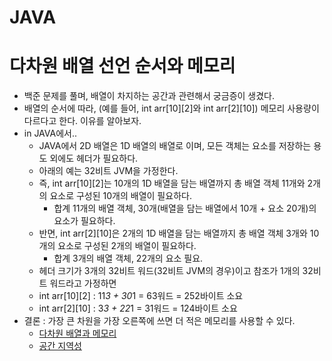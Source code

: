 # JAVA

# 다차원 배열 선언 순서와 메모리
* 백준 문제를 풀며, 배열이 차지하는 공간과 관련해서 궁금증이 생겼다.
* 배열의 순서에 따라, (예를 들어, int arr[10][2]와 int arr[2][10]) 메모리 사용량이 다르다고 한다. 이유를 알아보자.
* in JAVA에서..
    * JAVA에서 2D 배열은 1D 배열의 배열로 이며, 모든 객체는 요소를 저장하는 용도 외에도 헤더가 필요하다.
    * 아래의 예는 32비트 JVM을 가정한다.
    * 즉, int arr[10][2]는 10개의 1D 배열을 담는 배열까지 총 배열 객체 11개와 2개의 요소로 구성된 10개의 배열이 필요하다.
        * 합계 11개의 배열 객체, 30개(배열을 담는 배열에서 10개 + 요소 20개)의 요소가 필요하다.
    * 반면, int arr[2][10]은 2개의 1D 배열을 담는 배열까지 총 배열 객체 3개와 10개의 요소로 구성된 2개의 배열이 필요하다.
        * 합계 3개의 배열 객체, 22개의 요소 필요.
    * 헤더 크기가 3개의 32비트 워드(32비트 JVM의 경우)이고 참조가 1개의 32비트 워드라고 가정하면
    * int arr[10][2] : 11*3 + 30*1 = 63워드 = 252바이트 소요
    * int arr[2][10] : 3*3 + 22*1 = 31워드 = 124바이트 소요
* 결론 : 가장 큰 차원을 가장 오른쪽에 쓰면 더 적은 메모리를 사용할 수 있다.
    * [다차원 배열과 메모리](https://stackoverflow.com/questions/15339296/does-order-in-a-declaration-of-multidimensional-array-have-an-influence-on-used/15339442#15339442)
    * [공간 지역성](https://eli.thegreenplace.net/2015/memory-layout-of-multi-dimensional-arrays)
